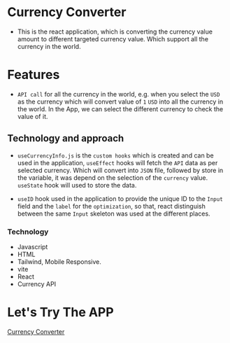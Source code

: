 # Currency Converter

- This is the react application, which is converting the currency value amount to different targeted currency value. Which support all the currency in the world.

# Features

- `API call` for all the currency in the world, e.g. when you select the `USD` as the currency which will convert value of `1` `USD` into all the currency in the world. In the App, we can select the different currency to check the value of it.

## Technology and approach

- `useCurrencyInfo.js` is the `custom hooks` which is created and can be used in the application, `useEffect` hooks will fetch the `API` data as per selected currency. Which will convert into `JSON` file, followed by store in the variable, it was depend on the selection of the `currency` value. `useState` hook will used to store the data.

- `useID` hook used in the application to provide the unique ID to the `Input` field and the `label` for the `optimization`, so that, react distinguish between the same `Input` skeleton was used at the different places.

### Technology

- Javascript
- HTML
- Tailwind, Mobile Responsive.
- vite
- React
- Currency API

# Let's Try The APP

[Currency Converter](.)
